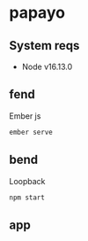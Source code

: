 # papayo

## System reqs

- Node v16.13.0

## fend

Ember js

``` sh
ember serve
```

## bend

Loopback

``` sh
npm start
```

## app
